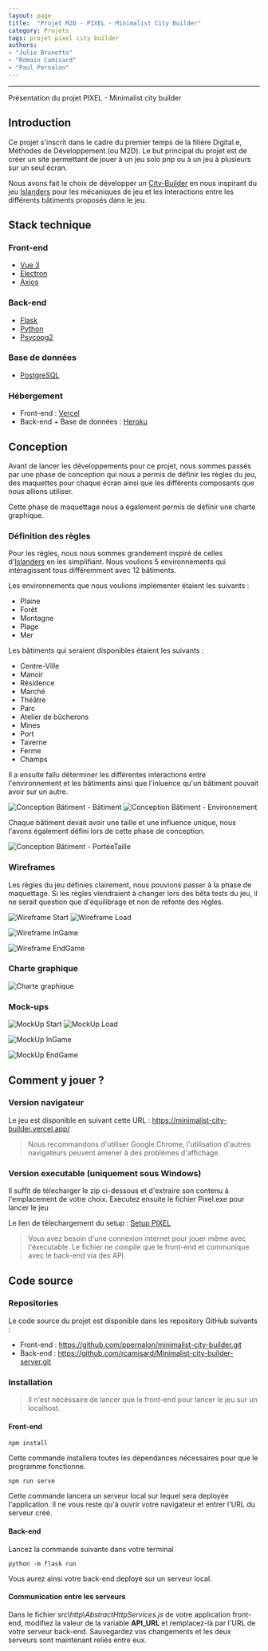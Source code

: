 ```yaml
---
layout: page
title:  "Projet M2D - PIXEL - Minimalist City Builder"
category: Projets
tags: projet pixel city builder
authors:
- "Julie Brunetto"
- "Romain Camisard"
- "Paul Pernalon"
---
```


---

Présentation du projet PIXEL - Minimalist city builder

<!--more-->

## Introduction

Ce projet s'inscrit dans le cadre du premier temps de la filière Digital.e, Méthodes de Développement (ou M2D). Le but principal du projet est de créer un site permettant de jouer à un jeu solo pnp ou à un jeu à plusieurs sur un seul écran.

Nous avons fait le choix de développer un [City-Builder](https://fr.wikipedia.org/wiki/City-builder) en nous inspirant du jeu [Islanders](https://fr.wikipedia.org/wiki/Islanders_(jeu_vid%C3%A9o)) pour les mécaniques de jeu et les interactions entre les différents bâtiments proposés dans le jeu.


## Stack technique

### Front-end

- [Vue 3](https://v3.vuejs.org/) 
- [Electron](https://www.electronjs.org/)
- [Axios](https://axios-http.com/docs/intro)

### Back-end

- [Flask](https://flask.palletsprojects.com/en/2.0.x/)
- [Python](https://www.python.org/)
- [Psycopg2](https://www.psycopg.org/docs/)

### Base de données

- [PostgreSQL](https://www.postgresql.org/)

### Hébergement

- Front-end : [Vercel](https://vercel.com/)
- Back-end + Base de données : [Heroku](https://www.heroku.com/)

## Conception
Avant de lancer les développements pour ce projet, nous sommes passés par une phase de conception qui nous a permis de définir les règles du jeu, des maquettes pour chaque écran ainsi que les différents composants que nous allions utiliser.

Cette phase de maquettage nous a également permis de définir une charte graphique.  


### Définition des règles

Pour les règles, nous nous sommes grandement inspiré de celles d'[Islanders](https://fr.wikipedia.org/wiki/Islanders_(jeu_vid%C3%A9o)) en les simplifiant. 
Nous voulions 5 environnements qui intéragissent tous différemment avec 12 bâtiments.

Les environnements que nous voulions implémenter étaient les suivants : 

- Plaine
- Forêt
- Montagne
- Plage
- Mer

Les bâtiments qui seraient disponibles étaient les suivants :

- Centre-Ville
- Manoir
- Résidence
- Marché
- Théâtre
- Parc
- Atelier de bûcherons
- Mines
- Port
- Taverne
- Ferme
- Champs

Il a ensuite fallu déterminer les différentes interactions entre l'environnement et les bâtiments ainsi que l'inluence qu'un bâtiment pouvait avoir sur un autre.

![Conception Bâtiment - Bâtiment](../../../assets/projets/PIXEL/ConceptionRegles/Conception%20-%20BatBat.png)
![Conception Bâtiment - Environnement](../../../assets/projets/PIXEL/ConceptionRegles/Conception%20-%20BatEnv.png)


Chaque bâtiment devait avoir une taille et une influence unique, nous l'avons également défini lors de cette phase de conception.

![Conception Bâtiment - PortéeTaille](../../../assets/projets/PIXEL/ConceptionRegles/Conception%20-%20PorteeTailleBat.png)

### Wireframes

Les règles du jeu définies clairement, nous pouvions passer à la phase de maquettage. Si les règles viendraient à changer lors des bêta tests du jeu, il ne serait question que d'équilibrage et non de refonte des règles. 


![Wireframe Start](../../../assets/projets/PIXEL/Wireframes/Wireframe-Start.png)
![Wireframe Load](../../../assets/projets/PIXEL/Wireframes/Wireframe-Load.png)


![Wireframe InGame](../../../assets/projets/PIXEL/Wireframes/Wireframe-InGame.png)


![Wireframe EndGame](../../../assets/projets/PIXEL/Wireframes/Wireframe-EndGame.png)

### Charte graphique

![Charte graphique](../../../assets/projets/PIXEL/MockUps/CharteGraphique.jpg)

### Mock-ups
![MockUp Start](../../../assets/projets/PIXEL/MockUps/MockUp-Start.png)
![MockUp Load](../../../assets/projets/PIXEL/MockUps/MockUp-Load.png)


![MockUp InGame](../../../assets/projets/PIXEL/MockUps/MockUp-InGame.png)


![MockUp EndGame](../../../assets/projets/PIXEL/MockUps/MockUp-EndGame.png)

## Comment y jouer ?

### Version navigateur 

Le jeu est disponible en suivant cette URL : https://minimalist-city-builder.vercel.app/

>Nous recommandons d'utiliser Google Chrome, l'utilisation d'autres navigateurs peuvent amener à des problèmes d'affichage.



### Version executable (uniquement sous Windows)

Il suffit de télecharger le zip ci-dessous et d'extraire son contenu à l'emplacement de votre choix. Executez ensuite le fichier Pixel.exe pour lancer le jeu

Le lien de télechargement du setup : <a href="https://drive.google.com/file/d/1Fsi40mmmJs5ZdE53fwwwIi4KryRCb79f/view?usp=sharing" target="_blank">Setup PIXEL</a>

>Vous avez besoin d'une connexion internet pour jouer même avec l'éxecutable. Le fichier ne compile que le front-end et communique avec le back-end via des API.   


## Code source

### Repositories 

Le code source du projet est disponible dans les repository GitHub suivants :

- Front-end : https://github.com/ppernalon/minimalist-city-builder.git
- Back-end : https://github.com/rcamisard/Minimalist-city-builder-server.git

### Installation

>Il n'est nécéssaire de lancer que le front-end pour lancer le jeu sur un localhost.

#### Front-end
~~~ shell
npm install
~~~ 
Cette commande installera toutes les dépendances nécessaires pour que le programme fonctionne.

~~~ shell
npm run serve
~~~ 
Cette commande lancera un serveur local sur lequel sera deployée l'application. Il ne vous reste qu'à ouvrir votre navigateur et entrer l'URL du serveur créé.

#### Back-end

Lancez la commande suivante dans votre terminal

~~~ shell
python -m flask run
~~~ 

Vous aurez ainsi votre back-end deployé sur un serveur local.

#### Communication entre les serveurs

Dans le fichier *src\http\AbstractHttpServices.js* de votre application front-end, modifiez la valeur de la variable **API_URL** et remplacez-là par l'URL de votre serveur back-end. Sauvegardez vos changements et les deux serveurs sont maintenant reliés entre eux. 
